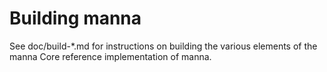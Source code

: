 Building manna
================

See doc/build-*.md for instructions on building the various
elements of the manna Core reference implementation of manna.
